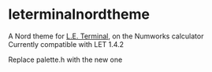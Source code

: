 # leterminalnordtheme
A Nord theme for [L.E. Terminal](https://github.com/CacahueteSansSel/leterminal), on the Numworks calculator  
Currently compatible with LET 1.4.2

Replace palette.h with the new one

